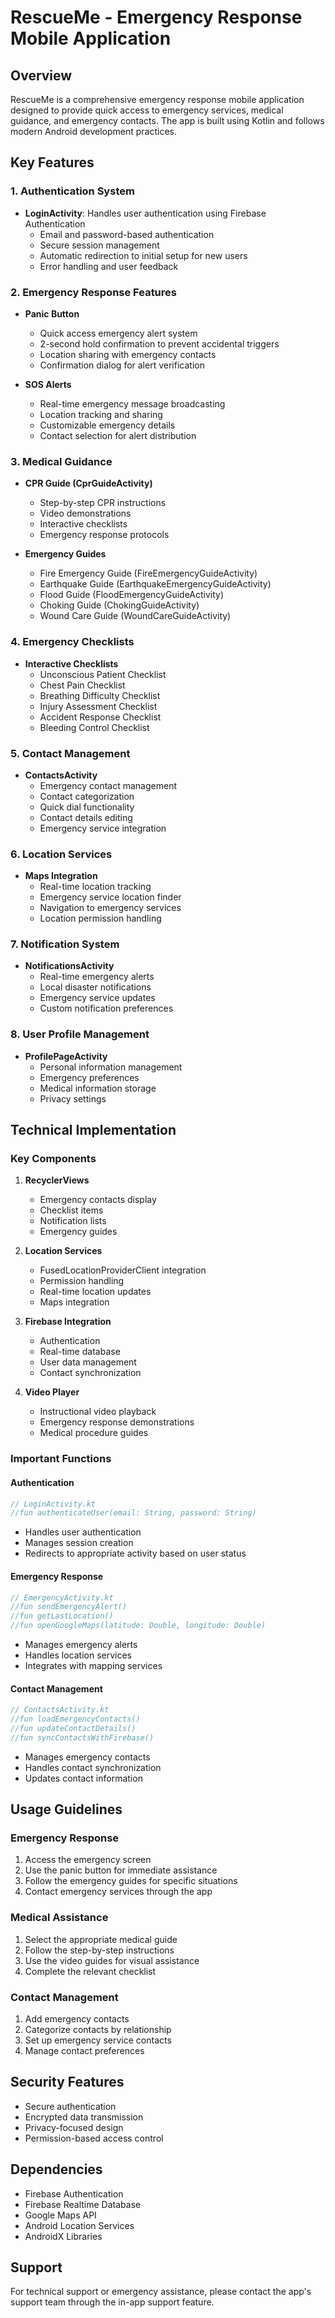 # RescueMe - Emergency Response Mobile Application

## Overview
RescueMe is a comprehensive emergency response mobile application designed to provide quick access to emergency services, medical guidance, and emergency contacts. The app is built using Kotlin and follows modern Android development practices.

## Key Features

### 1. Authentication System
- **LoginActivity**: Handles user authentication using Firebase Authentication
  - Email and password-based authentication
  - Secure session management
  - Automatic redirection to initial setup for new users
  - Error handling and user feedback

### 2. Emergency Response Features
- **Panic Button**
  - Quick access emergency alert system
  - 2-second hold confirmation to prevent accidental triggers
  - Location sharing with emergency contacts
  - Confirmation dialog for alert verification

- **SOS Alerts**
  - Real-time emergency message broadcasting
  - Location tracking and sharing
  - Customizable emergency details
  - Contact selection for alert distribution

### 3. Medical Guidance
- **CPR Guide (CprGuideActivity)**
  - Step-by-step CPR instructions
  - Video demonstrations
  - Interactive checklists
  - Emergency response protocols

- **Emergency Guides**
  - Fire Emergency Guide (FireEmergencyGuideActivity)
  - Earthquake Guide (EarthquakeEmergencyGuideActivity)
  - Flood Guide (FloodEmergencyGuideActivity)
  - Choking Guide (ChokingGuideActivity)
  - Wound Care Guide (WoundCareGuideActivity)

### 4. Emergency Checklists
- **Interactive Checklists**
  - Unconscious Patient Checklist
  - Chest Pain Checklist
  - Breathing Difficulty Checklist
  - Injury Assessment Checklist
  - Accident Response Checklist
  - Bleeding Control Checklist

### 5. Contact Management
- **ContactsActivity**
  - Emergency contact management
  - Contact categorization
  - Quick dial functionality
  - Contact details editing
  - Emergency service integration

### 6. Location Services
- **Maps Integration**
  - Real-time location tracking
  - Emergency service location finder
  - Navigation to emergency services
  - Location permission handling

### 7. Notification System
- **NotificationsActivity**
  - Real-time emergency alerts
  - Local disaster notifications
  - Emergency service updates
  - Custom notification preferences

### 8. User Profile Management
- **ProfilePageActivity**
  - Personal information management
  - Emergency preferences
  - Medical information storage
  - Privacy settings

## Technical Implementation

### Key Components
1. **RecyclerViews**
   - Emergency contacts display
   - Checklist items
   - Notification lists
   - Emergency guides

2. **Location Services**
   - FusedLocationProviderClient integration
   - Permission handling
   - Real-time location updates
   - Maps integration

3. **Firebase Integration**
   - Authentication
   - Real-time database
   - User data management
   - Contact synchronization

4. **Video Player**
   - Instructional video playback
   - Emergency response demonstrations
   - Medical procedure guides

### Important Functions

#### Authentication
```kotlin
// LoginActivity.kt
//fun authenticateUser(email: String, password: String)
```
- Handles user authentication
- Manages session creation
- Redirects to appropriate activity based on user status

#### Emergency Response
```kotlin
// EmergencyActivity.kt
//fun sendEmergencyAlert()
//fun getLastLocation()
//fun openGoogleMaps(latitude: Double, longitude: Double)
```
- Manages emergency alerts
- Handles location services
- Integrates with mapping services

#### Contact Management
```kotlin
// ContactsActivity.kt
//fun loadEmergencyContacts()
//fun updateContactDetails()
//fun syncContactsWithFirebase()
```
- Manages emergency contacts
- Handles contact synchronization
- Updates contact information

## Usage Guidelines

### Emergency Response
1. Access the emergency screen
2. Use the panic button for immediate assistance
3. Follow the emergency guides for specific situations
4. Contact emergency services through the app

### Medical Assistance
1. Select the appropriate medical guide
2. Follow the step-by-step instructions
3. Use the video guides for visual assistance
4. Complete the relevant checklist

### Contact Management
1. Add emergency contacts
2. Categorize contacts by relationship
3. Set up emergency service contacts
4. Manage contact preferences

## Security Features
- Secure authentication
- Encrypted data transmission
- Privacy-focused design
- Permission-based access control

## Dependencies
- Firebase Authentication
- Firebase Realtime Database
- Google Maps API
- Android Location Services
- AndroidX Libraries

## Support
For technical support or emergency assistance, please contact the app's support team through the in-app support feature. 